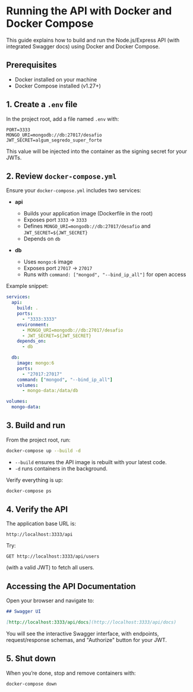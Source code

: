 # Running the API with Docker and Docker Compose

This guide explains how to build and run the Node.js/Express API (with integrated Swagger docs) using Docker and Docker Compose.

## Prerequisites

- Docker installed on your machine
- Docker Compose installed (v1.27+)

## 1. Create a `.env` file

In the project root, add a file named `.env` with:

```
PORT=3333
MONGO_URI=mongodb://db:27017/desafio
JWT_SECRET=algum_segredo_super_forte
```

This value will be injected into the container as the signing secret for your JWTs.

## 2. Review `docker-compose.yml`

Ensure your `docker-compose.yml` includes two services:

- **api**

  - Builds your application image (Dockerfile in the root)
  - Exposes port `3333` → `3333`
  - Defines `MONGO_URI=mongodb://db:27017/desafio` and `JWT_SECRET=${JWT_SECRET}`
  - Depends on `db`

- **db**
  - Uses `mongo:6` image
  - Exposes port `27017` → `27017`
  - Runs with `command: ["mongod", "--bind_ip_all"]` for open access

Example snippet:

```yaml
services:
  api:
    build: .
    ports:
      - "3333:3333"
    environment:
      - MONGO_URI=mongodb://db:27017/desafio
      - JWT_SECRET=${JWT_SECRET}
    depends_on:
      - db

  db:
    image: mongo:6
    ports:
      - "27017:27017"
    command: ["mongod", "--bind_ip_all"]
    volumes:
      - mongo-data:/data/db

volumes:
  mongo-data:
```

## 3. Build and run

From the project root, run:

```bash
docker-compose up --build -d
```

- `--build` ensures the API image is rebuilt with your latest code.
- `-d` runs containers in the background.

Verify everything is up:

```bash
docker-compose ps
```

## 4. Verify the API

The application base URL is:

```
http://localhost:3333/api
```

Try:

```
GET http://localhost:3333/api/users
```

(with a valid JWT) to fetch all users.

## Accessing the API Documentation

Open your browser and navigate to:

```markdown
## Swagger UI

[http://localhost:3333/api/docs](http://localhost:3333/api/docs)
```

You will see the interactive Swagger interface, with endpoints, request/response schemas, and "Authorize" button for your JWT.

## 5. Shut down

When you’re done, stop and remove containers with:

```bash
docker-compose down
```
